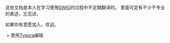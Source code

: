 这些文档是本人在学习使用[SWIG](http://www.swig.org)的过程中不定期翻译的。
里面可定有不少不专业的表述，忘见谅。



如果你有意愿加入，欢迎。

  > 使用[Typora](https://www.typora.io)编辑

